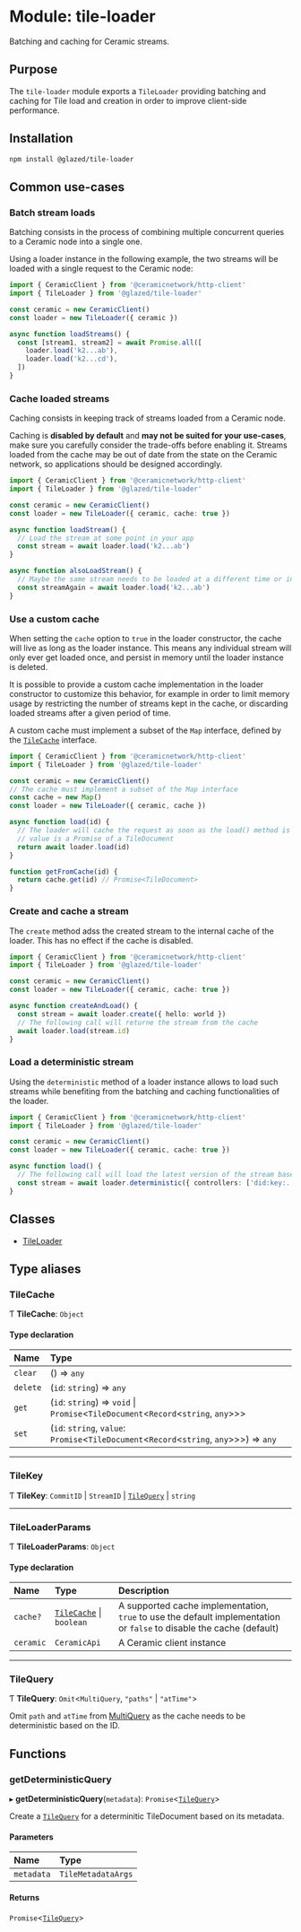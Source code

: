 # Module: tile-loader

Batching and caching for Ceramic streams.

## Purpose

The `tile-loader` module exports a `TileLoader` providing batching and caching for Tile load and
creation in order to improve client-side performance.

## Installation

```sh
npm install @glazed/tile-loader
```

## Common use-cases

### Batch stream loads

Batching consists in the process of combining multiple concurrent queries to a Ceramic node into
a single one.

Using a loader instance in the following example, the two streams will be loaded with a single
request to the Ceramic node:

```ts
import { CeramicClient } from '@ceramicnetwork/http-client'
import { TileLoader } from '@glazed/tile-loader'

const ceramic = new CeramicClient()
const loader = new TileLoader({ ceramic })

async function loadStreams() {
  const [stream1, stream2] = await Promise.all([
    loader.load('k2...ab'),
    loader.load('k2...cd'),
  ])
}
```

### Cache loaded streams

Caching consists in keeping track of streams loaded from a Ceramic node.

Caching is **disabled by default** and **may not be suited for your use-cases**, make sure you
carefully consider the trade-offs before enabling it. Streams loaded from the cache may be out
of date from the state on the Ceramic network, so applications should be designed accordingly.

```ts
import { CeramicClient } from '@ceramicnetwork/http-client'
import { TileLoader } from '@glazed/tile-loader'

const ceramic = new CeramicClient()
const loader = new TileLoader({ ceramic, cache: true })

async function loadStream() {
  // Load the stream at some point in your app
  const stream = await loader.load('k2...ab')
}

async function alsoLoadStream() {
  // Maybe the same stream needs to be loaded at a different time or in another part of your app
  const streamAgain = await loader.load('k2...ab')
}
```

### Use a custom cache

When setting the `cache` option to `true` in the loader constructor, the cache will live as long
as the loader instance. This means any individual stream will only ever get loaded once, and
persist in memory until the loader instance is deleted.

It is possible to provide a custom cache implementation in the loader constructor to customize
this behavior, for example in order to limit memory usage by restricting the number of streams
kept in the cache, or discarding loaded streams after a given period of time.

A custom cache must implement a subset of the `Map` interface, defined by the
[`TileCache`](tile_loader.md#tilecache) interface.

```ts
import { CeramicClient } from '@ceramicnetwork/http-client'
import { TileLoader } from '@glazed/tile-loader'

const ceramic = new CeramicClient()
// The cache must implement a subset of the Map interface
const cache = new Map()
const loader = new TileLoader({ ceramic, cache })

async function load(id) {
  // The loader will cache the request as soon as the load() method is called, so the stored
  // value is a Promise of a TileDocument
  return await loader.load(id)
}

function getFromCache(id) {
  return cache.get(id) // Promise<TileDocument>
}
```

### Create and cache a stream

The `create` method adss the created stream to the internal cache of the loader. This has no
effect if the cache is disabled.

```ts
import { CeramicClient } from '@ceramicnetwork/http-client'
import { TileLoader } from '@glazed/tile-loader'

const ceramic = new CeramicClient()
const loader = new TileLoader({ ceramic, cache: true })

async function createAndLoad() {
  const stream = await loader.create({ hello: world })
  // The following call will returne the stream from the cache
  await loader.load(stream.id)
}
```

### Load a deterministic stream

Using the `deterministic` method of a loader instance allows to load such streams while
benefiting from the batching and caching functionalities of the loader.

```ts
import { CeramicClient } from '@ceramicnetwork/http-client'
import { TileLoader } from '@glazed/tile-loader'

const ceramic = new CeramicClient()
const loader = new TileLoader({ ceramic, cache: true })

async function load() {
  // The following call will load the latest version of the stream based on its metadata
  const stream = await loader.deterministic({ controllers: ['did:key:...'], family: 'test' })
}
```

## Classes

- [TileLoader](../classes/tile_loader.TileLoader.md)

## Type aliases

### TileCache

Ƭ **TileCache**: `Object`

#### Type declaration

| Name | Type |
| :------ | :------ |
| `clear` | () => `any` |
| `delete` | (`id`: `string`) => `any` |
| `get` | (`id`: `string`) => `void` \| `Promise`<`TileDocument`<`Record`<`string`, `any`\>\>\> |
| `set` | (`id`: `string`, `value`: `Promise`<`TileDocument`<`Record`<`string`, `any`\>\>\>) => `any` |

___

### TileKey

Ƭ **TileKey**: `CommitID` \| `StreamID` \| [`TileQuery`](tile_loader.md#tilequery) \| `string`

___

### TileLoaderParams

Ƭ **TileLoaderParams**: `Object`

#### Type declaration

| Name | Type | Description |
| :------ | :------ | :------ |
| `cache?` | [`TileCache`](tile_loader.md#tilecache) \| `boolean` | A supported cache implementation, `true` to use the default implementation or `false` to disable the cache (default) |
| `ceramic` | `CeramicApi` | A Ceramic client instance |

___

### TileQuery

Ƭ **TileQuery**: `Omit`<`MultiQuery`, ``"paths"`` \| ``"atTime"``\>

Omit `path` and `atTime` from [MultiQuery](https://developers.ceramic.network/reference/typescript/interfaces/_ceramicnetwork_common.multiquery-1.html) as the cache needs to be deterministic based on the ID.

## Functions

### getDeterministicQuery

▸ **getDeterministicQuery**(`metadata`): `Promise`<[`TileQuery`](tile_loader.md#tilequery)\>

Create a [`TileQuery`](tile_loader.md#tilequery) for a determinitic TileDocument based on its metadata.

#### Parameters

| Name | Type |
| :------ | :------ |
| `metadata` | `TileMetadataArgs` |

#### Returns

`Promise`<[`TileQuery`](tile_loader.md#tilequery)\>
